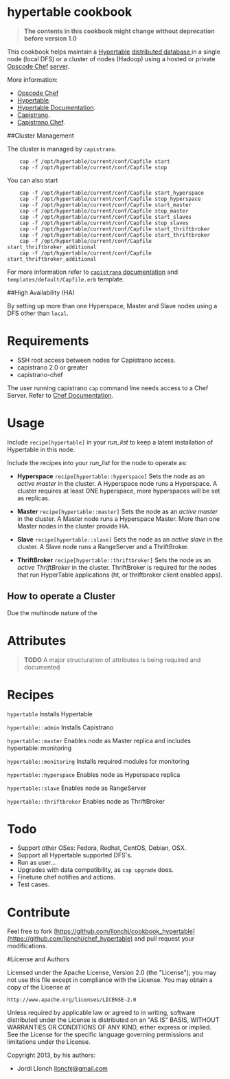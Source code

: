 # hypertable cookbook

>  __The contents in this cookbook might change without deprecation before version 1.0__

This cookbook helps maintain a [Hypertable](http://hypertable.com/) [distributed database ](http://hypertable.com/documentation/architecture/) in a single node (local DFS) or a cluster of nodes (Hadoop) using a hosted or private [Opscode Chef](http://opscode.com/chef) [server](http://docs.opscode.com/chef_overview_server.html).

More information:

* [Opscode Chef](http://opscode.com/chef)
* [Hypertable](http://www.hypertable.org/).
* [Hypertable Documentation](http://hypertable.com/documentation/).
* [Capistrano](http://www.capistranorb.com).
* [Capistrano Chef](https://github.com/cramerdev/capistrano-chef).

##Cluster Management

The cluster is managed by `capistrano`.

        cap -f /opt/hypertable/current/conf/Capfile start
        cap -f /opt/hypertable/current/conf/Capfile stop

You can also start 

        cap -f /opt/hypertable/current/conf/Capfile start_hyperspace
        cap -f /opt/hypertable/current/conf/Capfile stop_hyperspace
        cap -f /opt/hypertable/current/conf/Capfile start_master
        cap -f /opt/hypertable/current/conf/Capfile stop_master
        cap -f /opt/hypertable/current/conf/Capfile start_slaves
        cap -f /opt/hypertable/current/conf/Capfile stop_slaves
        cap -f /opt/hypertable/current/conf/Capfile start_thriftbroker
        cap -f /opt/hypertable/current/conf/Capfile start_thriftbroker
        cap -f /opt/hypertable/current/conf/Capfile start_thriftbroker_additional
        cap -f /opt/hypertable/current/conf/Capfile start_thriftbroker_additional

For more information refer to [`capistrano` documentation](https://github.com/capistrano/capistrano/wiki) and `templates/default/Capfile.erb` template.

##High Availability (HA)

By setting up more than one Hyperspace, Master and Slave nodes using a DFS other than `local`.

# Requirements

* SSH root access between nodes for Capistrano access.
* capistrano 2.0 or greater
* capistrano-chef

The user running capistrano `cap` command line needs access to a Chef Server. Refer to [Chef Documentation](http://docs.opscode.com).

# Usage

Include `recipe[hypertable]` in your _run\_list_ to keep a latent installation of Hypertable in this node.

Include the recipes into your _run\_list_ for the node to operate as:

* __Hyperspace__ `recipe[hypertable::hyperspace]`
Sets the node as an _active master_ in the cluster. A Hyperspace node runs a Hyperspace. A cluster requires at least ONE hyperspace, more hyperspaces will be set as replicas.

* __Master__ `recipe[hypertable::master]`
Sets the node as an _active master_ in the cluster. A Master node runs a Hyperspace Master. More than one Master nodes in the cluster provide HA.

* __Slave__ `recipe[hypertable::slave]`
Sets the node as an _active slave_ in the cluster. A Slave node runs a RangeServer and a ThriftBroker.

* __ThriftBroker__ `recipe[hypertable::thriftbroker]`
Sets the node as an _active ThriftBroker_ in the cluster. ThriftBroker is required for the nodes that run HyperTable applications (ht, or thriftbroker client enabled apps).

## How to operate a Cluster

Due the multinode nature of the 

# Attributes

> __TODO__ A major structuration of attributes is being required and documented

# Recipes

`hypertable` Installs Hypertable

`hypertable::admin` Installs Capistrano

`hypertable::master` Enables node as Master replica and includes hypertable::monitoring

`hypertable::monitoring` Installs required modules for monitoring

`hypertable::hyperspace` Enables node as Hyperspace replica

`hypertable::slave` Enables node as RangeServer

`hypertable::thriftbroker` Enables node as ThriftBroker


# Todo

* Support other OSes: Fedora, Redhat, CentOS, Debian, OSX.
* Support all Hypertable supported DFS's.
* Run as user...
* Upgrades with data compatibility, as `cap upgrade` does.
* Finetune chef notifies and actions.
* Test cases.

# Contribute

Feel free to fork [https://github.com/llonchj/cookbook_hypertable](https://github.com/llonchj/chef_hypertable) and pull request your modifications.

#License and Authors

Licensed under the Apache License, Version 2.0 (the "License");
you may not use this file except in compliance with the License.
You may obtain a copy of the License at

    http://www.apache.org/licenses/LICENSE-2.0

Unless required by applicable law or agreed to in writing, software
distributed under the License is distributed on an "AS IS" BASIS,
WITHOUT WARRANTIES OR CONDITIONS OF ANY KIND, either express or implied.
See the License for the specific language governing permissions and
limitations under the License.

Copyright 2013, by his authors: 

* Jordi Llonch <llonchj@gmail.com>
